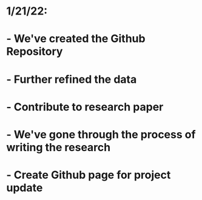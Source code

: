 # 1/21/22: 
# - We've created the Github Repository 
# - Further refined the data 
# - Contribute to research paper 
# - We've gone through the process of writing the research 
# - Create Github page for project update
